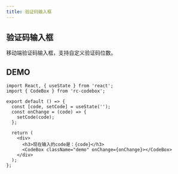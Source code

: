 ```yaml
---
title: 验证码输入框
---
```


## 验证码输入框

移动端验证码输入框，支持自定义验证码位数。

## DEMO

```tsx
import React, { useState } from 'react';
import { CodeBox } from 'rc-codebox';

export default () => {
  const [code, setCode] = useState('');
  const onChange = (code) => {
    setCode(code);
  };

  return (
    <div>
      <h3>现在输入的code是：{code}</h3>
      <CodeBox className="demo" onChange={onChange}></CodeBox>
    </div>
  );
};
```

<API></API>
